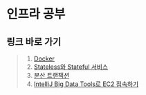 # 인프라  공부

## 링크 바로 가기

> 1. [Docker](docker.md)
> 2. [Stateless와 Stateful 서비스](stateless-and-stateful-services.md)
> 3. [분산 트랜잭션](distributed-transaction.md)
> 4. [IntelliJ Big Data Tools로 EC2 접속하기](intellij-ec2.md)